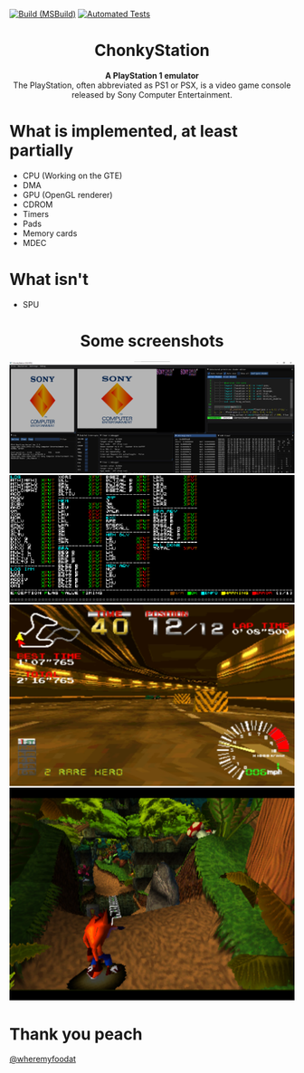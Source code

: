[![Build (MSBuild)](https://github.com/liuk7071/ChonkyStation/actions/workflows/build.yml/badge.svg)](https://github.com/liuk7071/ChonkyStation/actions/workflows/build.yml) [![Automated Tests](https://github.com/liuk7071/ChonkyStation/actions/workflows/run_unit_tests.yml/badge.svg)](https://github.com/liuk7071/ChonkyStation/actions/workflows/run_unit_tests.yml)
<h1 align="center">
ChonkyStation
</h1>
<div align="center">
  <strong>A PlayStation 1 emulator</strong>
</div>
<div align="center">
The PlayStation, often abbreviated as PS1 or PSX, is a video game console released by Sony Computer Entertainment.
</div>

# What is implemented, at least partially
- CPU (Working on the GTE)
- DMA
- GPU (OpenGL renderer)
- CDROM
- Timers
- Pads
- Memory cards
- MDEC
# What isn't
- SPU

<h1 align="center">
Some screenshots
</h1>

![Screenshot](docs/img/boot.png)
![Screenshot](docs/img/amidog.png)
![Screenshot](docs/img/RR.png)
![Screenshot](docs/img/crash.png)


# Thank you peach
[@wheremyfoodat](https://github.com/wheremyfoodat)
